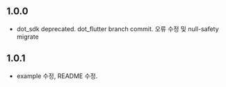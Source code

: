 ## 1.0.0

* dot_sdk deprecated. dot_flutter branch commit. 오류 수정 및 null-safety migrate

## 1.0.1

* example 수정, README 수정. 
